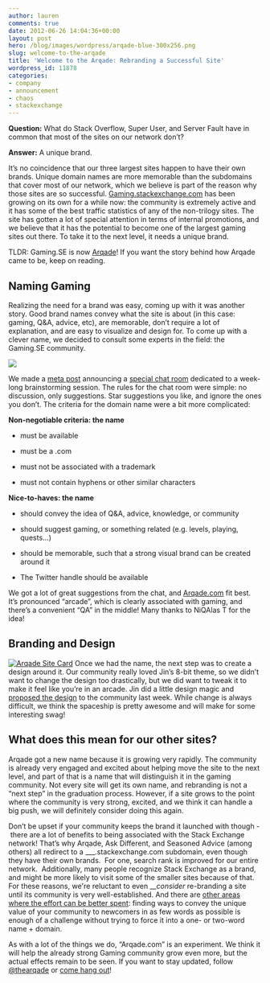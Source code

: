 ```yaml
---
author: lauren
comments: true
date: 2012-06-26 14:04:36+00:00
layout: post
hero: /blog/images/wordpress/arqade-blue-300x256.png
slug: welcome-to-the-arqade
title: 'Welcome to the Arqade: Rebranding a Successful Site'
wordpress_id: 11878
categories:
- company
- announcement
- chaos
- stackexchange
---
```


**Question:** What do Stack Overflow, Super User, and Server Fault have in common that most of the sites on our network don’t?

**Answer:** A unique brand.

It’s no coincidence that our three largest sites happen to have their own brands. Unique domain names are more memorable than the subdomains that cover most of our network, which we believe is part of the reason why those sites are so successful. [Gaming.stackexchange.com](http://gaming.stackexchange.com) has been growing on its own for a while now: the community is extremely active and it has some of the best traffic statistics of any of the non-trilogy sites. The site has gotten a lot of special attention in terms of internal promotions, and we believe that it has the potential to become one of the largest gaming sites out there. To take it to the next level, it needs a unique brand.

TLDR: Gaming.SE is now [Arqade](http://arqade.com/)! If you want the story behind how Arqade came to be, keep on reading.




## Naming Gaming




Realizing the need for a brand was easy, coming up with it was another story. Good brand names convey what the site is about (in this case: gaming, Q&A, advice, etc), are memorable, don’t require a lot of explanation, and are easy to visualize and design for. To come up with a clever name, we decided to consult some experts in the field: the Gaming.SE community.





![](/blog/images/wordpress/arqade-blue-300x256.png)


We made a [meta post](http://meta.arqade.com/q/4589/16718) announcing a [special chat room](http://chat.stackexchange.com/rooms/info/3237/naming-for-gaming?tab=general) dedicated to a week-long brainstorming session. The rules for the chat room were simple: no discussion, only suggestions. Star suggestions you like, and ignore the ones you don’t. The criteria for the domain name were a bit more complicated:













**Non-negotiable criteria: the name**





	
  * must be available

	
  * must be a .com

	
  * must not be associated with a trademark

	
  * must not contain hyphens or other similar characters




**Nice-to-haves: the name**






	
  * should convey the idea of Q&A, advice, knowledge, or community

	
  * should suggest gaming, or something related (e.g. levels, playing, quests...)

	
  * should be memorable, such that a strong visual brand can be created around it

	
  * The Twitter handle should be available


We got a lot of great suggestions from the chat, and [Arqade.com](http://arqade.com) fit best. It’s pronounced “arcade”, which is clearly associated with gaming, and there’s a convenient “QA” in the middle! Many thanks to NiQAlas T for the idea!











## Branding and Design


[![Arqade Site Card](http://blog.stackoverflow.com/wp-content/uploads/sitecard1-300x193.png)](http://blog.stackoverflow.com/2012/06/welcome-to-the-arqade/sitecard-2/)
Once we had the name, the next step was to create a design around it. Our community really loved Jin’s 8-bit theme, so we didn’t want to change the design too drastically, but we did want to tweak it to make it feel like you’re in an arcade. Jin did a little design magic and [proposed the design](http://meta.gaming.stackexchange.com/q/4821/16718) to the community last week. While change is always difficult, we think the spaceship is pretty awesome and will make for some interesting swag!









## 





## What does this mean for our other sites?


Arqade got a new name because it is growing very rapidly. The community is already very engaged and excited about helping move the site to the next level, and part of that is a name that will distinguish it in the gaming community. Not every site will get its own name, and rebranding is not a “next step” in the graduation process. However, if a site grows to the point where the community is very strong, excited, and we think it can handle a big push, we will definitely consider doing this again.

Don’t be upset if your community keeps the brand it launched with though -  there are a lot of benefits to being associated with the Stack Exchange network! That’s why Arqade, Ask Different, and Seasoned Advice (among others) all redirect to a ___.stackexchange.com subdomain, even though they have their own brands.  For one, search rank is improved for our entire network.  Additionally, many people recognize Stack Exchange as a brand, and might be more likely to visit some of the smaller sites because of that. For these reasons, we're reluctant to even ___consider_ re-branding a site until its community is very well-established. And there are [other areas where the effort can be better spent](http://blog.stackoverflow.com/2010/10/stack-exchange-naming-for-dummies/): finding ways to convey the unique value of your community to newcomers in as few words as possible is enough of a challenge without trying to force it into a one- or two-word name + domain.

As with a lot of the things we do, “Arqade.com” is an experiment. We think it will help the already strong Gaming community grow even more, but the actual effects remain to be seen. If you want to stay updated, follow [@thearqade](https://twitter.com/#!/thearqade) or [come hang out](http://arqade.com/)!





